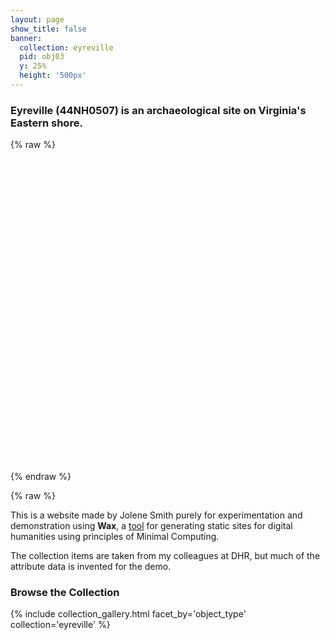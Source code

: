 ```yaml
---
layout: page
show_title: false
banner:
  collection: eyreville
  pid: obj03
  y: 25%
  height: '500px'
---
```

### Eyreville (44NH0507) is an archaeological site on Virginia's Eastern shore.  


{% raw %}
<div id="map" class="map leaflet-container" style="height: 500px; position:relative;"></div>
{% endraw %}


{% raw %}
<!-- <script>
  $.getJSON("/search/index.json", function(json_store) {
   // create elasticlunr index
    window.index = new elasticlunr.Index;
    window.store = json_store;
    index.saveDocument(false);
    index.setRef('lunr_id');
    index.addField('title');
    index.addField('coordinates');
    index.addField('link');
    index.addField('thumbnail');
    index.addField('lat');
    index.addField('lon');

    console.log(store.length);
    // add docs
    for (i in store) {
      var doc = elasticlunrRanges.splitCoords(store[i]);
      doc['lunr_id'] = i;
      index.addDoc(doc);
    }

    // map and tile layer
    window.map_viewer;
    map_viewer = L.map('map-viewer', {
      center: [39.44,-98.70],
      zoom: 4
    });
    L.tileLayer('https://stamen-tiles-{s}.a.ssl.fastly.net/terrain-background/{z}/{x}/{y}.{ext}', {
    	attribution: 'Map tiles by <a href="http://stamen.com">Stamen Design</a> &mdash; Map data &copy; <a href="http://www.openstreetmap.org/copyright">OpenStreetMap</a>',
    	subdomains: 'abcd',
    	minZoom: 0,
    	maxZoom: 18,
    	ext: 'png'
    }).addTo(map_viewer);
    L.tileLayer('https://stamen-tiles-{s}.a.ssl.fastly.net/toner-labels/{z}/{x}/{y}.{ext}', {
      attribution: 'Map tiles by <a href="http://stamen.com">Stamen Design</a> &mdash; Map data &copy; <a href="http://www.openstreetmap.org/copyright">OpenStreetMap</a>',
      subdomains: 'abcd',
      minZoom: 0,
      maxZoom: 18,
      ext: 'png'
    }).addTo(map_viewer);

    // markers
    elasticlunrRanges.placeMarkers(map_viewer, index, store);
    elasticlunrRanges.decorateMap(map_viewer, index, store);
  });
  $('.map-link').click(function(){
    console.log('here');
    var coordinate = $(this).attr('data-coordinate').split(",");
    map_viewer.setView(coordinate, 12);
  });
</script> -->


<!-- <script>
// create the map object and set the cooridnates of the initial view:
var map = L.map('map').setView([37.33681, -76,96358], 11);
var customLayer = L.geoJson(null, {
  onEachFeature: function(feature, layer) {
    layer.bindPopup(feature.properties.pid);
    }
});
var runLayer = omnivore.csv('.../\_data/eyreville.csv', null, customLayer)


// create the tile layer with correct attribution:
L.tileLayer('http://{s}.tiles.mapbox.com/v3/jamesg87.goac2bf1/{z}/{x}/{y}.png', {
    attribution: 'Map data &copy; <a href="http://openstreetmap.org">OpenStreetMap</a> contributors, <a href="http://creativecommons.org/licenses/by-sa/2.0/">CC-BY-SA</a>, Imagery © <a href="http://mapbox.com">Mapbox</a>',
    maxZoom: 18

  }).addTo(map);
</script>
{% endraw %} -->

This is a website made by Jolene Smith purely for experimentation and demonstration using __Wax__, a [tool](https://minicomp.github.io/wiki/#/wax/) for generating static sites for digital humanities using principles of Minimal Computing.

The collection items are taken from my colleagues at DHR, but much of the attribute data is invented for the demo.

### Browse the Collection

{% include collection_gallery.html facet_by='object_type' collection='eyreville' %}
